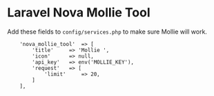 # Laravel Nova Mollie Tool

Add these fields to `config/services.php` to make sure Mollie will work.
```
    'nova_mollie_tool'  => [
        'title'     => 'Mollie ',
        'icon'      => null,
        'api_key'   => env('MOLLIE_KEY'),
        'request'   => [
            'limit'     => 20,
        ]
    ],
```
